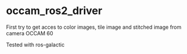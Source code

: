 # occam_ros2_driver
First try to get acces to color images, tile image and stitched image from camera OCCAM 60

Tested with ros-galactic
